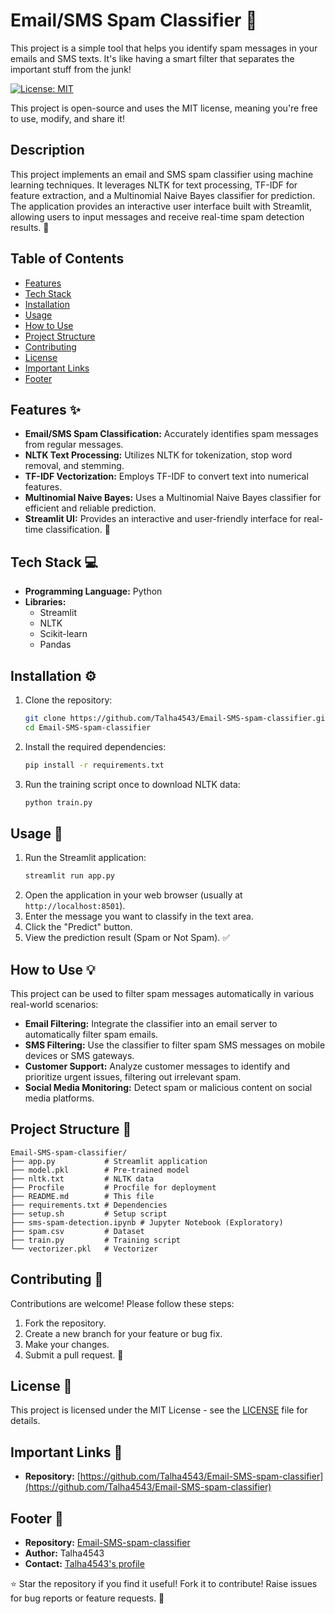 # Email/SMS Spam Classifier 📧

This project is a simple tool that helps you identify spam messages in your emails and SMS texts. It's like having a smart filter that separates the important stuff from the junk!

[![License: MIT](https://img.shields.io/badge/License-MIT-yellow.svg)](https://opensource.org/licenses/MIT)

This project is open-source and uses the MIT license, meaning you're free to use, modify, and share it!



## Description
This project implements an email and SMS spam classifier using machine learning techniques. It leverages NLTK for text processing, TF-IDF for feature extraction, and a Multinomial Naive Bayes classifier for prediction. The application provides an interactive user interface built with Streamlit, allowing users to input messages and receive real-time spam detection results. 🚀



## Table of Contents
- [Features](#features)
- [Tech Stack](#tech-stack)
- [Installation](#installation)
- [Usage](#usage)
- [How to Use](#how-to-use)
- [Project Structure](#project-structure)
- [Contributing](#contributing)
- [License](#license)
- [Important Links](#important-links)
- [Footer](#footer)



## Features ✨
- **Email/SMS Spam Classification:** Accurately identifies spam messages from regular messages.
- **NLTK Text Processing:** Utilizes NLTK for tokenization, stop word removal, and stemming.
- **TF-IDF Vectorization:** Employs TF-IDF to convert text into numerical features.
- **Multinomial Naive Bayes:** Uses a Multinomial Naive Bayes classifier for efficient and reliable prediction.
- **Streamlit UI:** Provides an interactive and user-friendly interface for real-time classification. 📱



## Tech Stack 💻
- **Programming Language:** Python
- **Libraries:**
  - Streamlit
  - NLTK
  - Scikit-learn
  - Pandas



## Installation ⚙️
1.  Clone the repository:
    ```bash
    git clone https://github.com/Talha4543/Email-SMS-spam-classifier.git
    cd Email-SMS-spam-classifier
    ```
2.  Install the required dependencies:
    ```bash
    pip install -r requirements.txt
    ```
3.  Run the training script once to download NLTK data:
    ```bash
    python train.py
    ```



## Usage 🚀
1.  Run the Streamlit application:
    ```bash
    streamlit run app.py
    ```
2.  Open the application in your web browser (usually at `http://localhost:8501`).
3.  Enter the message you want to classify in the text area.
4.  Click the "Predict" button.
5.  View the prediction result (Spam or Not Spam). ✅



## How to Use 💡
This project can be used to filter spam messages automatically in various real-world scenarios:

- **Email Filtering:** Integrate the classifier into an email server to automatically filter spam emails.
- **SMS Filtering:** Use the classifier to filter spam SMS messages on mobile devices or SMS gateways.
- **Customer Support:** Analyze customer messages to identify and prioritize urgent issues, filtering out irrelevant spam.
- **Social Media Monitoring:** Detect spam or malicious content on social media platforms.



## Project Structure 📂
```
Email-SMS-spam-classifier/
├── app.py           # Streamlit application
├── model.pkl        # Pre-trained model
├── nltk.txt         # NLTK data
├── Procfile         # Procfile for deployment
├── README.md        # This file
├── requirements.txt # Dependencies
├── setup.sh         # Setup script
├── sms-spam-detection.ipynb # Jupyter Notebook (Exploratory)
├── spam.csv         # Dataset
├── train.py         # Training script
└── vectorizer.pkl   # Vectorizer
```



## Contributing 🤝
Contributions are welcome! Please follow these steps:

1.  Fork the repository.
2.  Create a new branch for your feature or bug fix.
3.  Make your changes.
4.  Submit a pull request. 🎉



## License 📜
This project is licensed under the MIT License - see the [LICENSE](https://opensource.org/licenses/MIT) file for details.



## Important Links 🔗
-   **Repository:** [https://github.com/Talha4543/Email-SMS-spam-classifier](https://github.com/Talha4543/Email-SMS-spam-classifier)



## Footer 🦶
-   **Repository:** [Email-SMS-spam-classifier](https://github.com/Talha4543/Email-SMS-spam-classifier)
-   **Author:** Talha4543
-   **Contact:** [Talha4543's profile](https://github.com/Talha4543)

⭐️ Star the repository if you find it useful! Fork it to contribute! Raise issues for bug reports or feature requests. 🙏